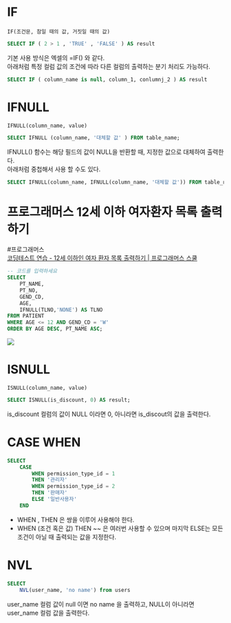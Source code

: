 # IF
`IF(조건문, 참일 때의 값, 거짓일 때의 값)`
```sql
SELECT IF ( 2 > 1 , 'TRUE' , 'FALSE' ) AS result
```

기본 사용 방식은 엑셀의 =IF() 와 같다. <br>
아래처럼 특정 컬럼 값의 조건에 따라 다른 컬럼의 출력하는 분기 처리도 가능하다.

```sql
SELECT IF ( column_name is null, column_1, conlumnj_2 ) AS result
```


# IFNULL
`IFNULL(column_name, value)`
```sql
SELECT IFNULL (column_name, '대체할 값' ) FROM table_name;
```

IFNULL() 함수는 해당 필드의 값이 NULL을 반환할 때, 지정한 값으로 대체하여 출력한다.<br>
아래처럼 중첩해서 사용 할 수도 있다.

```sql
SELECT IFNULL(column_name, IFNULL(column_name, '대체할 값')) FROM table_name;
```


# 프로그래머스 12세 이하 여자환자 목록 출력하기
#프로그래머스  
[코딩테스트 연습 - 12세 이하인 여자 환자 목록 출력하기 | 프로그래머스 스쿨](https://school.programmers.co.kr/learn/courses/30/lessons/132201)

```sql
-- 코드를 입력하세요
SELECT
    PT_NAME,
    PT_NO,
    GEND_CD,
    AGE,
    IFNULL(TLNO,'NONE') AS TLNO
FROM PATIENT
WHERE AGE <= 12 AND GEND_CD = 'W'
ORDER BY AGE DESC, PT_NAME ASC;

```

![](https://i.imgur.com/LDHPyJH.png)

# ISNULL
`ISNULL(column_name, value)`
```sql
SELECT ISNULL(is_discount, 0) AS result;
```
is_discount 컬럼의 값이 NULL 이라면 0, 아니라면 is_discout의 값을 출력한다.

# CASE WHEN
```sql
SELECT
	CASE
		WHEN permission_type_id = 1
		THEN '관리자'
		WHEN permission_type_id = 2
		THEN '판매자'
		ELSE '일반사용자'
	END
```
- WHEN , THEN 은 쌍을 이루어 사용해야 한다.
- WHEN (조건 혹은 값) THEN ~~ 은 여러번 사용할 수 있으며 마지막 ELSE는 모든 조건이 아닐 때 출력되는 값을 지정한다.

# NVL
```sql
SELECT
	NVL(user_name, 'no name') from users
```
user_name 컬럼 값이 null 이면 no name 을 출력하고, NULL이 아니라면 user_name 컬럼 값을 출력한다.